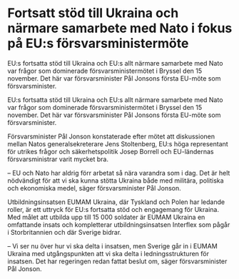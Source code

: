 # Fortsatt stöd till Ukraina och närmare samarbete med Nato i fokus på EU:s försvarsministermöte

EU:s fortsatta stöd till Ukraina och EU:s allt närmare samarbete med Nato var frågor som dominerade försvarsministermötet i Bryssel den 15 november. Det här var försvarsminister Pål Jonsons första EU-möte som försvarsminister.

EU:s fortsatta stöd till Ukraina och EU:s allt närmare samarbete med Nato var frågor som dominerade försvarsministermötet i Bryssel den 15 november. Det här var försvarsminister Pål Jonsons första EU-möte som försvarsminister.

Försvarsminister Pål Jonson konstaterade efter mötet att diskussionen mellan Natos generalsekreterare Jens Stoltenberg, EU:s höga representant för utrikes frågor och säkerhetspolitik Josep Borrell och EU-ländernas försvarsministrar varit mycket bra.

– EU och Nato har aldrig förr arbetat så nära varandra som i dag. Det är helt nödvändigt för att vi ska kunna stötta Ukraina både med militära, politiska och ekonomiska medel, säger försvarsminister Pål Jonson.

Utbildningsinsatsen EUMAM Ukraina, där Tyskland och Polen har ledande roller, är ett uttryck för EU:s fortsatta stöd och engagemang för Ukraina. Med målet att utbilda upp till 15 000 soldater är EUMAM Ukraina en omfattande insats och kompletterar utbildningsinsatsen Interflex som pågår i Storbritannien och där Sverige bidrar.

– Vi ser nu över hur vi ska delta i insatsen, men Sverige går in i EUMAM Ukraina med utgångspunkten att vi ska delta i ledningsstrukturen för insatsen. Det har regeringen redan fattat beslut om, säger försvarsminister Pål Jonson.
